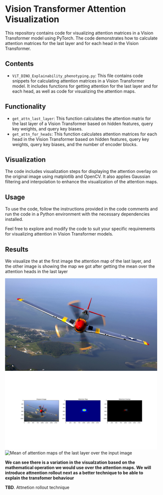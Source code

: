 # Vision Transformer Attention Visualization

This repository contains code for visualizing attention matrices in a Vision Transformer model using PyTorch. The code demonstrates how to calculate attention matrices for the last layer and for each head in the Vision Transformer.

## Contents
- `ViT_DINO_Explainability_phenotyping.py`: This file contains code snippets for calculating attention matrices in a Vision Transformer model. It includes functions for getting attention for the last layer and for each head, as well as code for visualizing the attention maps.

## Functionality
- `get_attn_last_layer`: This function calculates the attention matrix for the last layer of a Vision Transformer based on hidden features, query key weights, and query key biases.
- `get_attn_for_heads`: This function calculates attention matrices for each head in the Vision Transformer based on hidden features, query key weights, query key biases, and the number of encoder blocks.

## Visualization
The code includes visualization steps for displaying the attention overlay on the original image using matplotlib and OpenCV. It also applies Gaussian filtering and interpolation to enhance the visualization of the attention maps.

## Usage
To use the code, follow the instructions provided in the code comments and run the code in a Python environment with the necessary dependencies installed.

Feel free to explore and modify the code to suit your specific requirements for visualizing attention in Vision Transformer models.

## Results

We visualize the at the first image the attention map of the last layer, and the other image is showing the map we got after getting the mean over the attention heads in the last layer

<img src="Results/P-51_Mustang_edit1.jpg " alt="Image Descriptio" width="500"/>

<img src="Results/Attention_map_last_layer.png" alt="Attention of the last layer" width="500"/>

<img src="Results/attention_map_mean_over_heas_last_layer.png " alt="Mean of attention maps of the last layer over the input image" width="500"/>

**We can see there is a variation in the visualzation based on the mathematical operation we would use over the attention maps. We will introduce attnention rollout next as a better technique to be able to explain the transfomer behaviour**

**TBD**. Attnetion rollout technique
